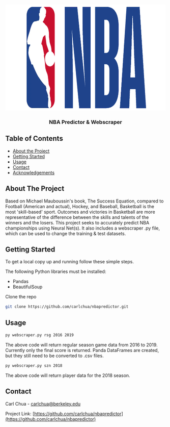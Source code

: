 <br />
<p align="center">
  <a href="https://github.com/github_username/repo_name">
    <img src="images/bball.png" alt="Logo" width="750" height="333">
  </a>

  <h3 align="center">NBA Predictor & Webscraper</h3>
</p>



<!-- TABLE OF CONTENTS -->
## Table of Contents

* [About the Project](#about-the-project)
* [Getting Started](#getting-started)
* [Usage](#usage)
* [Contact](#contact)
* [Acknowledgements](#acknowledgements)



<!-- ABOUT THE PROJECT -->
## About The Project

Based on Michael Mauboussin's book, The Success Equation, compared to Football (American and actual), Hockey, and Baseball, Basketball is the most 'skill-based'
sport. Outcomes and victories in Basketball are more representative of the difference between the skills and talents of the winners and the losers. This project
seeks to accurately predict NBA championships using Neural Net(s). It also includes a webscraper .py file, which can be used to change the training & test datasets.

<!-- GETTING STARTED -->
## Getting Started

To get a local copy up and running follow these simple steps.

The following Python libraries must be installed:
* Pandas
* BeautifulSoup

Clone the repo
```sh
git clone https://github.com/carlchua/nbapredictor.git
```



<!-- USAGE EXAMPLES -->
## Usage

```sh
py webscraper.py rsg 2016 2019
```
The above code will return regular season game data from 2016 to 2019. Currently only the final score is returned. Panda DataFrames are created, but they still need to be converted to .csv files.

```sh
py webscraper.py szn 2018
```

The above code will return player data for the 2018 season.

<!-- CONTACT -->
## Contact

Carl Chua - carlchua@berkeley.edu

Project Link: [https://github.com/carlchua/nbapredictor](https://github.com/carlchua/nbapredictor)





